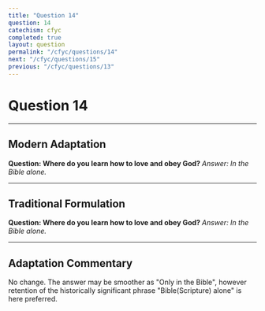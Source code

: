 ```yaml
---
title: "Question 14"
question: 14
catechism: cfyc
completed: true
layout: question
permalink: "/cfyc/questions/14"
next: "/cfyc/questions/15"
previous: "/cfyc/questions/13"
---
```

# Question 14
---
## Modern Adaptation
<strong>
    Question: Where do you learn how to love and obey God?
</strong>

<em>
    Answer: In the Bible alone.
</em>

---
## Traditional Formulation
<strong>
    Question: Where do you learn how to love and obey God?
</strong>

<em>
    Answer: In the Bible alone.
</em>

---
## Adaptation Commentary
No change. The answer may be smoother as "Only in the Bible", however retention of the historically significant phrase
"Bible(Scripture) alone" is here preferred.
